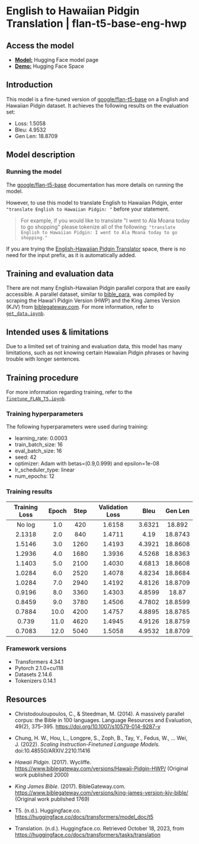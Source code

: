 # English to Hawaiian Pidgin Translation | flan-t5-base-eng-hwp

## Access the model

 - **[Model:](https://huggingface.co/claudiatang/flan-t5-base-eng-hwp)** Hugging Face model page
 - **[Demo:](https://huggingface.co/spaces/claudiatang/English-Hawaiian-Pidgin-Translator)** Hugging Face Space 

## Introduction

This model is a fine-tuned version of [google/flan-t5-base](https://huggingface.co/google/flan-t5-base) on a English and Hawaiian Pidgin dataset.
It achieves the following results on the evaluation set:
- Loss: 1.5058
- Bleu: 4.9532
- Gen Len: 18.8709

## Model description

### Running the model

The [google/flan-t5-base](https://huggingface.co/google/flan-t5-base) documentation has more details on running the model.

However, to use this model to translate English to Hawaiian Pidgin, enter ``"translate English to Hawaiian Pidgin: "`` before your statement. 

> For example, if you would like to translate "I went to Ala Moana today to go shopping" please tokenize all of the following: ``"translate English to Hawaiian Pidgin: I went to Ala Moana today to go shopping."``

If you are trying the [English-Hawaiian Pidgin Translator](https://huggingface.co/spaces/claudiatang/english_to_hawaiian-pidgin) space, there is no need for the input prefix, as it is automatically added.

## Training and evaluation data

There are not many English-Hawaiian Pidgin parallel corpora that are easily accessible. A parallel dataset, similar to [bible_para](https://huggingface.co/datasets/bible_para), was compiled by scraping the Hawaiʻi Pidgin Version (HWP) and the King James Version (KJV) from [biblegateway.com](https://www.biblegateway.com/). For more information, refer to [`get_data.ipynb`](https://github.com/claudiatang-git/english-hawaiian-pidgin-translator/blob/main/get_data.ipynb).

## Intended uses & limitations

Due to a limited set of training and evaluation data, this model has many limitations, such as not knowing certain Hawaiian Pidgin phrases or having trouble with longer sentences.

## Training procedure

For more information regarding training, refer to the [`finetune_FLAN_T5.ipynb`](https://github.com/claudiatang-git/english-hawaiian-pidgin-translator/blob/main/finetune_FLAN_T5.ipynb).

### Training hyperparameters

The following hyperparameters were used during training:
- learning_rate: 0.0003
- train_batch_size: 16
- eval_batch_size: 16
- seed: 42
- optimizer: Adam with betas=(0.9,0.999) and epsilon=1e-08
- lr_scheduler_type: linear
- num_epochs: 12

### Training results

| Training Loss | Epoch | Step | Validation Loss | Bleu   | Gen Len |
|:-------------:|:-----:|:----:|:---------------:|:------:|:-------:|
| No log        | 1.0   | 420  | 1.6158          | 3.6321 | 18.892  |
| 2.1318        | 2.0   | 840  | 1.4711          | 4.19   | 18.8743 |
| 1.5146        | 3.0   | 1260 | 1.4193          | 4.3921 | 18.8608 |
| 1.2936        | 4.0   | 1680 | 1.3936          | 4.5268 | 18.8363 |
| 1.1403        | 5.0   | 2100 | 1.4030          | 4.6813 | 18.8608 |
| 1.0284        | 6.0   | 2520 | 1.4078          | 4.8234 | 18.8684 |
| 1.0284        | 7.0   | 2940 | 1.4192          | 4.8126 | 18.8709 |
| 0.9196        | 8.0   | 3360 | 1.4303          | 4.8599 | 18.87   |
| 0.8459        | 9.0   | 3780 | 1.4506          | 4.7802 | 18.8599 |
| 0.7884        | 10.0  | 4200 | 1.4757          | 4.8895 | 18.8785 |
| 0.739         | 11.0  | 4620 | 1.4945          | 4.9126 | 18.8759 |
| 0.7083        | 12.0  | 5040 | 1.5058          | 4.9532 | 18.8709 |


### Framework versions

- Transformers 4.34.1
- Pytorch 2.1.0+cu118
- Datasets 2.14.6
- Tokenizers 0.14.1

## Resources
 - Christodouloupoulos, C., & Steedman, M. (2014). A massively parallel corpus: the Bible in 100 languages. Language Resources and Evaluation, 49(2), 375–395. https://doi.org/10.1007/s10579-014-9287-y
‌
 - Chung, H. W., Hou, L., Longpre, S., Zoph, B., Tay, Y., Fedus, W., … Wei, J. (2022). _Scaling Instruction-Finetuned Language Models._ doi:10.48550/ARXIV.2210.11416
 
 - _Hawaii Pidgin_. (2017). Wycliffe. https://www.biblegateway.com/versions/Hawaii-Pidgin-HWP/ (Original work published 2000)

 - _King James Bible_. (2017). BibleGateway.com. https://www.biblegateway.com/versions/king-james-version-kjv-bible/ (Original work published 1769)

 - T5. (n.d.). Huggingface.co. https://huggingface.co/docs/transformers/model_doc/t5

 - Translation. (n.d.). Huggingface.co. Retrieved October 18, 2023, from https://huggingface.co/docs/transformers/tasks/translation
